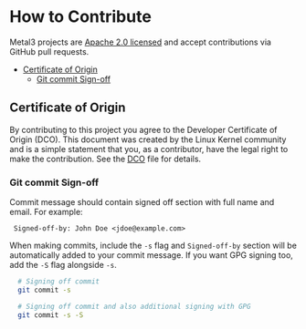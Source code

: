 # How to Contribute

Metal3 projects are [Apache 2.0 licensed](LICENSE) and accept contributions via
GitHub pull requests.

<!-- START doctoc generated TOC please keep comment here to allow auto update -->
<!-- DON'T EDIT THIS SECTION, INSTEAD RE-RUN doctoc TO UPDATE -->

- [Certificate of Origin](#certificate-of-origin)
   - [Git commit Sign-off](#git-commit-sign-off)

<!-- END doctoc generated TOC please keep comment here to allow auto update -->

## Certificate of Origin

By contributing to this project you agree to the Developer Certificate of
Origin (DCO). This document was created by the Linux Kernel community and is a
simple statement that you, as a contributor, have the legal right to make the
contribution. See the [DCO](DCO) file for details.

### Git commit Sign-off

Commit message should contain signed off section with full name and email. For example:

 ```text
  Signed-off-by: John Doe <jdoe@example.com>
 ```

When making commits, include the `-s` flag and `Signed-off-by` section will be automatically
added to your commit message. If you want GPG signing too, add the `-S` flag alongside `-s`.

```bash
  # Signing off commit
  git commit -s

  # Signing off commit and also additional signing with GPG
  git commit -s -S
```
